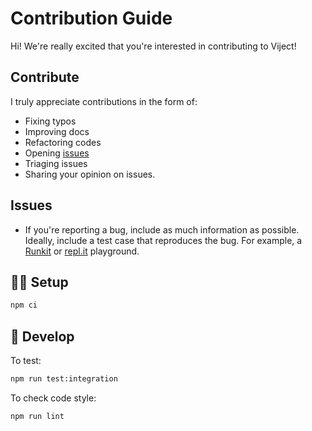 # Contribution Guide

Hi! We're really excited that you're interested in contributing to Viject!

## Contribute

I truly appreciate contributions in the form of:

- Fixing typos
- Improving docs
- Refactoring codes
- Opening [issues](https://github.com/bhbs/viject/issues)
- Triaging issues
- Sharing your opinion on issues.

## Issues

- If you're reporting a bug, include as much information as possible. Ideally, include a test case that reproduces the bug. For example, a [Runkit](https://runkit.com) or [repl.it](https://repl.it) playground.

## 👨‍💻 Setup

```sh
npm ci
```

## 🧪 Develop

To test:

```sh
npm run test:integration
```

To check code style:

```sh
npm run lint
```
